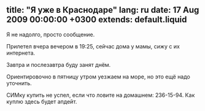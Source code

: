 title: "Я уже в Краснодаре"
lang: ru
date: 17 Aug 2009 00:00:00 +0300
extends: default.liquid
---
Я не надолго, просто сообщение.

Прилетел вчера вечером в 19:25, сейчас дома у мамы, сижу с их интернета.

Завтра и послезавтра буду занят днём.

Ориентировочно в пятницу утром уезжаем на море, но это ещё надо уточнить.

СИМку купить не успел, если что ловите на домашнем: 236-15-94. Как куплю здесь будет апдейт.
